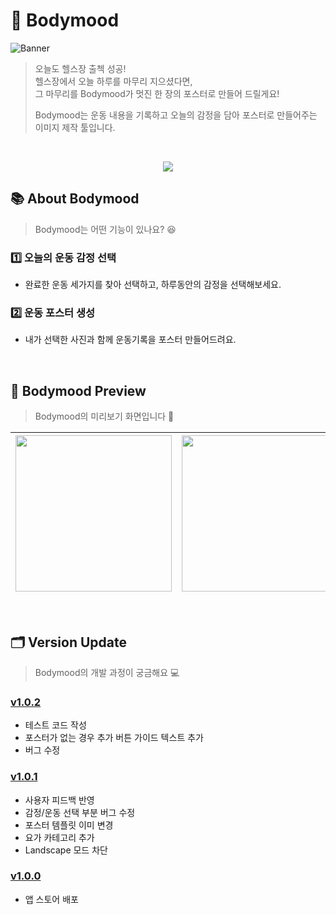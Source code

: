# 💪 Bodymood 

 
![Banner](https://user-images.githubusercontent.com/39258902/141677871-8b85183b-fe04-444d-9c85-3a0ac3e02cfe.png)


> 오늘도 헬스장 출첵 성공! <br />
> 헬스장에서 오늘 하루를 마무리 지으셨다면,  <br />
> 그 마무리를 Bodymood가 멋진 한 장의 포스터로 만들어 드릴게요!  <br />
>    
> Bodymood는 운동 내용을 기록하고 오늘의 감정을 담아 포스터로 만들어주는 이미지 제작 툴입니다.

<br/> 

<p align="center">
 <a href="https://apps.apple.com/kr/app/bodymood/id1588818384" target="_blank">
    <img src = "https://devimages-cdn.apple.com/app-store/marketing/guidelines/images/badge-download-on-the-app-store-kr.svg"> 
  </a>
 </p>

## 📚 About Bodymood 
> Bodymood는 어떤 기능이 있나요? 😆
### 1️⃣ 오늘의 운동 감정 선택
- 완료한 운동 세가지를 찾아 선택하고, 하루동안의 감정을 선택해보세요. <br />

### 2️⃣ 운동 포스터 생성
- 내가 선택한 사진과 함께 운동기록을 포스터 만들어드려요. <br />

<br /> 


## 📱 Bodymood Preview 
> Bodymood의 미리보기 화면입니다 🏃 <br /> 

|<img width=250 src="https://user-images.githubusercontent.com/39258902/141678066-5382c0a3-3a0b-4af6-8b09-f7ba80b1fd4d.jpg"> | <img width=250 src="https://user-images.githubusercontent.com/39258902/141678071-28e83fab-2a85-40ba-8565-759c9bc9e3e7.jpg"> | <img width=250 src="https://user-images.githubusercontent.com/39258902/141678083-883b21c0-73e1-41e7-81c0-88b8dc475d5e.jpg"> | <img width=250 src="https://user-images.githubusercontent.com/39258902/141678076-c6418d28-2dc4-46e2-85d8-9e25ea5a1744.jpg"> | <img width=250 src="https://user-images.githubusercontent.com/39258902/141678090-9e890a6c-e36d-43e4-85ea-af0750e07d53.jpg"> 
|------|---|---|---|---|

<br /> 


## 🗂 Version Update 
> Bodymood의 개발 과정이 궁금해요 💻

### [v1.0.2](https://github.com/depromeet/bodymood-iOS/releases/tag/v1.0.2)
- 테스트 코드 작성
- 포스터가 없는 경우 추가 버튼 가이드 텍스트 추가
- 버그 수정

### [v1.0.1](https://github.com/depromeet/bodymood-iOS/releases/tag/v1.0.1)
- 사용자 피드백 반영
- 감정/운동 선택 부분 버그 수정
- 포스터 템플릿 이미 변경
- 요가 카테고리 추가
- Landscape 모드 차단

### [v1.0.0](https://github.com/depromeet/bodymood-iOS/releases/tag/v1.0.0)
- 앱 스토어 배포


